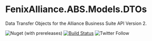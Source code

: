 # FenixAlliance.ABS.Models.DTOs
Data Transfer Objects for the Alliance Business Suite API Version 2.

![Nuget (with prereleases)](https://img.shields.io/nuget/vpre/FenixAlliance.Models.DTOs)
[![Build Status](https://travis-ci.com/FenixAlliance/ABS.Models.DTOs.svg?branch=master)](https://travis-ci.com/FenixAlliance/ABS.Models.DTOs)
![Twitter Follow](https://img.shields.io/twitter/follow/fenixalliance?style=social)
